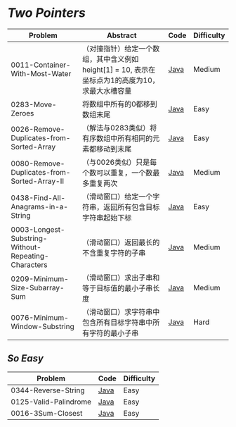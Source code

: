 # *Two Pointers*

|Problem|Abstract|Code|Difficulty|
| --- | --- | --- | --- |
|0011-Container-With-Most-Water|（对撞指针）给定一个数组，其中含义例如height[1] = 10, 表示在坐标点为1的高度为10，求最大水槽容量|[Java](../LeetCode/Java/0011-Container-With-Most-Water/src)|Medium|
|0283-Move-Zeroes|将数组中所有的0都移到数组末尾|[Java](../LeetCode/Java/0283-Move-Zeroes/src)|Easy|
|0026-Remove-Duplicates-from-Sorted-Array|（解法与0283类似）将有序数组中所有相同的元素都移动到末尾|[Java](../LeetCode/Java/0026-Remove-Duplicates-from-Sorted-Array/src)|Easy|
|0080-Remove-Duplicates-from-Sorted-Array-II|（与0026类似）只是每个数可以重复，一个数最多重复两次|[Java](../LeetCode/Java/0080-Remove-Duplicates-from-Sorted-Array-II/src)|Medium|
|0438-Find-All-Anagrams-in-a-String|（滑动窗口）给定一个字符串，返回所有包含目标字符串起始下标|[Java](../LeetCode/Java/0438-Find-All-Anagrams-in-a-String/src)|Easy|
|0003-Longest-Substring-Without-Repeating-Characters|（滑动窗口）返回最长的不含重复字符的子串|[Java](../LeetCode/Java/0003-Longest-Substring-Without-Repeating-Characters/src)|Medium|
|0209-Minimum-Size-Subarray-Sum|（滑动窗口）求出子串和等于目标值的最小子串长度|[Java](../LeetCode/Java/0209-Minimum-Size-Subarray-Sum/src)|Medium|
|0076-Minimum-Window-Substring|（滑动窗口）求字符串中包含所有目标字符串中所有字符的最小子串|[Java](../LeetCode/Java/0076-Minimum-Window-Substring/src)|Hard|

## *So Easy*
|Problem|Code|Difficulty|
| --- | --- | --- |
|0344-Reverse-String|[Java](../LeetCode/Java/0344-Reverse-String/src)|Easy|
|0125-Valid-Palindrome|[Java](../LeetCode/Java/0125-Valid-Palindrome/src)|Easy|
|0016-3Sum-Closest|[Java](../LeetCode/Java/0016-3Sum-Closest/src)|Easy|